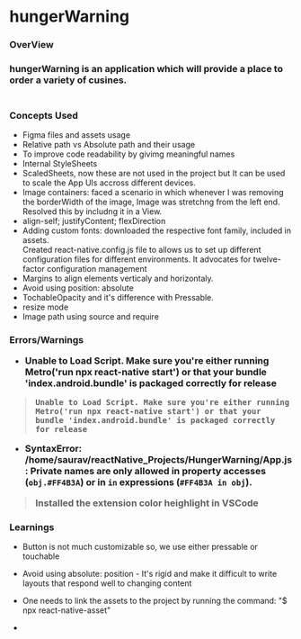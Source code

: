 # hungerWarning

<h3>OverView<h3>
hungerWarning is an application which will provide a place to order a variety of cusines.<br/>
<br/>

<h3>Concepts Used</h3>

- Figma files and assets usage
- Relative path vs Absolute path and their usage
- To improve code readability by givimg meaningful names
- Internal StyleSheets
- ScaledSheets, now these are not used in the project but It can be used to scale the App UIs accross different devices.
- Image containers: faced a scenario in which whenever I was removing the borderWidth of the image, Image was stretchng from the left end. Resolved this by includng it in a View.<br/>
- align-self; justifyContent; flexDirection
- Adding custom fonts: downloaded the respective font family, included in assets.<br/>Created react-native.config.js file to allows us to set up different configuration files for different environments. It advocates for twelve-factor configuration management
- Margins to align elements verticaly and horizontaly.
- Avoid using position: absolute
- TochableOpacity and it's difference with Pressable.
- resize mode
- Image path using source and require

<h3>Errors/Warnings

- Unable to Load Script. Make sure you're either running Metro('run npx react-native start') or that your bundle 'index.android.bundle' is packaged correctly for release

>     Unable to Load Script. Make sure you're either running Metro('run npx react-native start') or that your bundle 'index.android.bundle' is packaged correctly for release

- SyntaxError: /home/saurav/reactNative_Projects/HungerWarning/App.js: Private names are only allowed in property accesses (`obj.#FF4B3A`) or in `in` expressions (`#FF4B3A in obj`).

> Installed the extension color heighlight in VSCode

<h3>Learnings</h3>

- Button is not much customizable so, we use either pressable or touchable
- Avoid using absolute: position - It's rigid and make it difficult to write layouts that respond well to changing content
- One needs to link the assets to the project by running the command: "$ npx react-native-asset"

-
